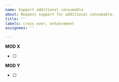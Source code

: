 ```yaml
---
name: Support additional consumable
about: Request support for additional consumable.
title: ''
labels: cross over, enhancement
assignees: ''

---
```


**MOD X**

<!-- Copy/paste image from mod here. -->

<!-- List gameplay mechanics -->
- [ ] 

**MOD Y**

<!-- Copy/paste image from mod here. -->

<!-- List gameplay mechanics -->
- [ ] 
